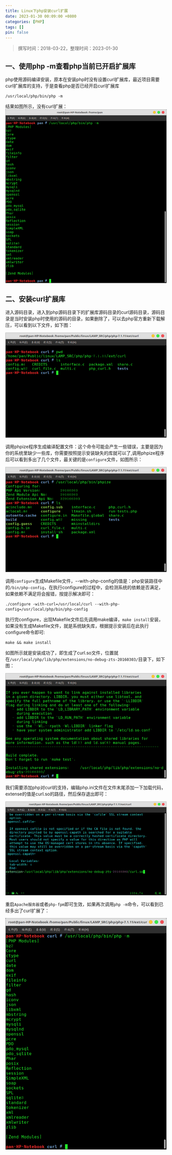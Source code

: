 ```yaml
---
title: Linux下php安装curl扩展
date: 2023-01-30 00:09:00 +0800
categories: [PHP]
tags: []
pin: false
---
```


> 撰写时间：2018-03-22，整理时间：2023-01-30

## 一、使用php -m查看php当前已开启扩展库

php使用源码编译安装，原本在安装php时没有设置curl扩展库，最近项目需要curl扩展库的支持，于是查看php是否已经开启curl扩展库

```shell
/usr/local/php/bin/php -m
```

结果如图所示，没有curl扩展：
![01.png](/img/php/02-01.png)

## 二、安装curl扩展库

进入源码目录，进入到php源码目录下的扩展库源码目录的curl源码目录，源码目录是当时安装php时使用的源码的目录，如果删除了，可以去php官方重新下载解压，可以看到以下文件，如下图：

![02.png](/img/php/02-02.png)

调用phpize程序生成编译配置文件：这个命令可能会产生一些错误，主要是因为你的系统里缺少一些库，你需要按照提示安装缺失的库就可以了,调用phpize程序后可以看到多出了几个文件，最关键的是`configure`文件，如图所示：

![03.png](/img/php/02-03.png)

调用`configure`生成Makefile文件，--with-php-config的值是：php安装路径中的`/bin/php-config`，在执行configure的过程中，会检测系统的依赖是否满足，如果依赖不满足将会报错，按提示解决即可：

```shell
./configure -with-curl=/usr/local/curl --with-php-config=/usr/local/php/bin/php-config
```

执行完configure，出现Makefile文件后先调用make编译，`make install`安装，如果没有生成Makefile文件，就是系统缺失库，根据提示安装后在此执行configure命令即可:

```shell
make && make install
```

如图所示就是安装成功了，即生成了curl.so文件，位置就在`/usr/local/php/lib/php/extensions/no-debug-zts-20160303/`目录下，如下图：

![04.png](/img/php/02-04.png)

我们需要添加php对curl的支持，编辑php.ini文件在文件末尾添加一下加载代码，extense的值是curl.so的路径，然后保存退出即可：

![05.png](/img/php/02-05.png)

重启`Apache服务器`或者`php-fpm`即可生效，如果再次调用`php -m`命令，可以看到已经多出了curl扩展了：

![06.png](/img/php/02-06.png)
